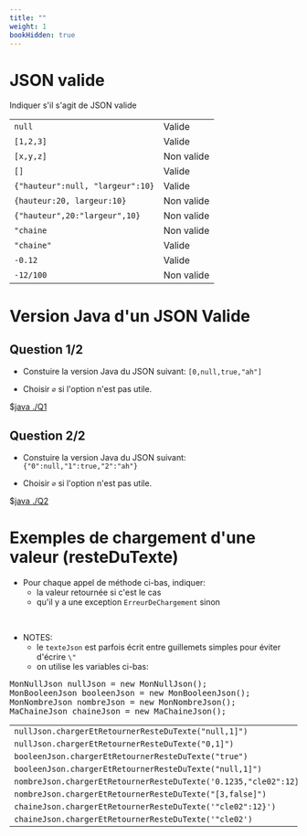 ```yaml
---
title: ""
weight: 1
bookHidden: true
---
```



<style>
pre > code {
    -webkit-touch-callout: text;
    -webkit-user-select: text;
    -khtml-user-select: text;
    -moz-user-select: text;
    -ms-user-select: text;
    user-select: text;
}
.pseudo {
    -webkit-touch-callout: text;
    -webkit-user-select: text;
    -khtml-user-select: text;
    -moz-user-select: text;
    -ms-user-select: text;
    user-select: text;
}
</style>


# JSON valide

Indiquer s'il s'agit de JSON valide

<table>
<tr>
<td><code>null</code></td>
<td>Valide</td>
</tr>

<tr>
<td><code>[1,2,3]</code></td>
<td>Valide</td>
</tr>

<tr>
<td><code>[x,y,z]</code></td>
<td>Non valide</td>
</tr>

<tr>
<td><code>[]</code></td>
<td>Valide</td>
</tr>

<tr>
<td><code>{"hauteur":null, "largeur":10}</code></td>
<td>Valide</td>
</tr>

<tr>
<td><code>{hauteur:20, largeur:10}</code></td>
<td>Non valide</td>
</tr>

<tr>
<td><code>{"hauteur",20:"largeur",10}</code></td>
<td>Non valide</td>
</tr>

<tr>
<td><code>"chaine</code></td>
<td>Non valide</td>
</tr>

<tr>
<td><code>"chaine"</code></td>
<td>Valide</td>
</tr>

<tr>
<td><code>-0.12</code></td>
<td>Valide</td>
</tr>

<tr>
<td><code>-12/100</code></td>
<td>Non valide</td>
</tr>


</table>

# Version Java d'un JSON Valide


## Question 1/2

* Constuire la version Java du JSON suivant: `[0,null,true,"ah"]`

* Choisir `∅` si l'option n'est pas utile.

$[java ./Q1]()

## Question 2/2

* Constuire la version Java du JSON suivant: `{"0":null,"1":true,"2":"ah"}`

* Choisir `∅` si l'option n'est pas utile.

$[java ./Q2]()

# Exemples de chargement d'une valeur (resteDuTexte)

* Pour chaque appel de méthode ci-bas, indiquer:
    * la valeur retournée si c'est le cas
    * qu'il y a une exception `ErreurDeChargement` sinon

<br>

* NOTES:
    * le `texteJson` est parfois écrit entre guillemets simples pour éviter d'écrire `\"`
    * on utilise les variables ci-bas:

<pre>
MonNullJson nullJson = new MonNullJson();
MonBooleenJson booleenJson = new MonBooleenJson();
MonNombreJson nombreJson = new MonNombreJson();
MaChaineJson chaineJson = new MaChaineJson();
</pre>

<table>

<tr>
<td><code>nullJson.chargerEtRetournerResteDuTexte("null,1]")</code></td>
<td><code>",1]"</code></td>
</tr>

<tr>
<td><code>nullJson.chargerEtRetournerResteDuTexte("0,1]")</code></td>
<td><code>ErreurDeChargement</code></td>
</tr>

<tr>
<td><code>booleenJson.chargerEtRetournerResteDuTexte("true")</code></td>
<td><code>""</code></td>
</tr>

<tr>
<td><code>booleenJson.chargerEtRetournerResteDuTexte("null,1]")</code></td>
<td><code>ErreurDeChargement</code></td>
</tr>

<tr>
<td><code>nombreJson.chargerEtRetournerResteDuTexte('0.1235,"cle02":12}')</code></td>
<td><code>',"cle02":12}'</code></td>
</tr>

<tr>
<td><code>nombreJson.chargerEtRetournerResteDuTexte("[3,false]")</code></td>
<td><code>ErreurDeChargement</code></td>
</tr>

<tr>
<td><code>chaineJson.chargerEtRetournerResteDuTexte('"cle02":12}')</code></td>
<td><code>":12}"</code></td>
</tr>

<tr>
<td><code>chaineJson.chargerEtRetournerResteDuTexte('"cle02')</code></td>
<td><code>ErreurDeChargement</code></td>
</tr>


</table>



